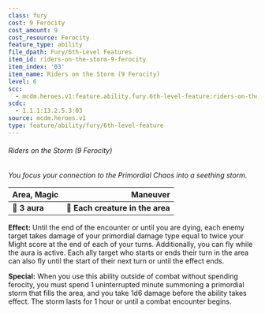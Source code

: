```yaml
---
class: fury
cost: 9 Ferocity
cost_amount: 9
cost_resource: Ferocity
feature_type: ability
file_dpath: Fury/6th-Level Features
item_id: riders-on-the-storm-9-ferocity
item_index: '03'
item_name: Riders on the Storm (9 Ferocity)
level: 6
scc:
  - mcdm.heroes.v1:feature.ability.fury.6th-level-feature:riders-on-the-storm-9-ferocity
scdc:
  - 1.1.1:13.2.5.3:03
source: mcdm.heroes.v1
type: feature/ability/fury/6th-level-feature
---
```


###### Riders on the Storm (9 Ferocity)

*You focus your connection to the Primordial Chaos into a seething storm.*

| **Area, Magic** |                     **Maneuver** |
| --------------- | -------------------------------: |
| **📏 3 aura**   | **🎯 Each creature in the area** |

**Effect:** Until the end of the encounter or until you are dying, each enemy target takes damage of your primordial damage type equal to twice your Might score at the end of each of your turns. Additionally, you can fly while the aura is active. Each ally target who starts or ends their turn in the area can also fly until the start of their next turn or until the effect ends.

**Special:** When you use this ability outside of combat without spending ferocity, you must spend 1 uninterrupted minute summoning a primordial storm that fills the area, and you take 1d6 damage before the ability takes effect. The storm lasts for 1 hour or until a combat encounter begins.
